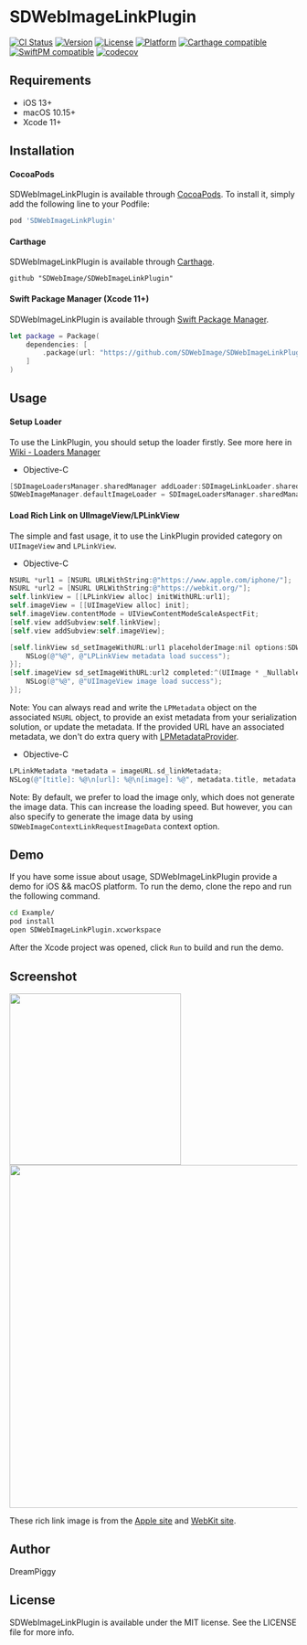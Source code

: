 # SDWebImageLinkPlugin

[![CI Status](https://img.shields.io/travis/SDWebImage/SDWebImageLinkPlugin.svg?style=flat)](https://travis-ci.org/SDWebImage/SDWebImageLinkPlugin)
[![Version](https://img.shields.io/cocoapods/v/SDWebImageLinkPlugin.svg?style=flat)](https://cocoapods.org/pods/SDWebImageLinkPlugin)
[![License](https://img.shields.io/cocoapods/l/SDWebImageLinkPlugin.svg?style=flat)](https://cocoapods.org/pods/SDWebImageLinkPlugin)
[![Platform](https://img.shields.io/cocoapods/p/SDWebImageLinkPlugin.svg?style=flat)](https://cocoapods.org/pods/SDWebImageLinkPlugin)
[![Carthage compatible](https://img.shields.io/badge/Carthage-compatible-brightgreen.svg?style=flat)](https://github.com/SDWebImage/SDWebImageLinkPlugin)
[![SwiftPM compatible](https://img.shields.io/badge/SwiftPM-compatible-brightgreen.svg?style=flat)](https://swift.org/package-manager/)
[![codecov](https://codecov.io/gh/SDWebImage/SDWebImageLinkPlugin/branch/master/graph/badge.svg)](https://codecov.io/gh/SDWebImage/SDWebImageLinkPlugin)

## Requirements

+ iOS 13+
+ macOS 10.15+
+ Xcode 11+

## Installation

#### CocoaPods

SDWebImageLinkPlugin is available through [CocoaPods](https://cocoapods.org). To install
it, simply add the following line to your Podfile:

```ruby
pod 'SDWebImageLinkPlugin'
```

#### Carthage

SDWebImageLinkPlugin is available through [Carthage](https://github.com/Carthage/Carthage).

```
github "SDWebImage/SDWebImageLinkPlugin"
```

#### Swift Package Manager (Xcode 11+)

SDWebImageLinkPlugin is available through [Swift Package Manager](https://swift.org/package-manager).

```swift
let package = Package(
    dependencies: [
        .package(url: "https://github.com/SDWebImage/SDWebImageLinkPlugin.git", from: "0.1")
    ]
)
```

## Usage

#### Setup Loader

To use the LinkPlugin, you should setup the loader firstly. See more here in [Wiki - Loaders Manager](https://github.com/SDWebImage/SDWebImage/wiki/Advanced-Usage#loaders-manager)

+ Objective-C

```objective-c
[SDImageLoadersManager.sharedManager addLoader:SDImageLinkLoader.sharedLoader];
SDWebImageManager.defaultImageLoader = SDImageLoadersManager.sharedManager;
```

#### Load Rich Link on UIImageView/LPLinkView

The simple and fast usage, it to use the LinkPlugin provided category on `UIImageView` and `LPLinkView`.

+ Objective-C

```objectivec
NSURL *url1 = [NSURL URLWithString:@"https://www.apple.com/iphone/"];
NSURL *url2 = [NSURL URLWithString:@"https://webkit.org/"];
self.linkView = [[LPLinkView alloc] initWithURL:url1];
self.imageView = [[UIImageView alloc] init];
self.imageView.contentMode = UIViewContentModeScaleAspectFit;
[self.view addSubview:self.linkView];
[self.view addSubview:self.imageView];

[self.linkView sd_setImageWithURL:url1 placeholderImage:nil options:SDWebImageFromLoaderOnly completed:^(UIImage * _Nullable image, NSError * _Nullable error, SDImageCacheType cacheType, NSURL * _Nullable imageURL) {
    NSLog(@"%@", @"LPLinkView metadata load success");
}];
[self.imageView sd_setImageWithURL:url2 completed:^(UIImage * _Nullable image, NSError * _Nullable error, SDImageCacheType cacheType, NSURL * _Nullable imageURL) {
    NSLog(@"%@", @"UIImageView image load success");
}];
```

Note: You can always read and write the `LPMetadata` object on the associated `NSURL` object, to provide an exist metadata from your serialization solution, or update the metadata. If the provided URL have an associated metadata, we don't do extra query with [LPMetadataProvider](https://developer.apple.com/documentation/linkpresentation/lpmetadataprovider?language=objc).

+ Objective-C

```objective-c
LPLinkMetadata *metadata = imageURL.sd_linkMetadata;
NSLog(@"[title]: %@\n[url]: %@\n[image]: %@", metadata.title, metadata.URL, metadata.imageProvider);
```

Note: By default, we prefer to load the image only, which does not generate the image data. This can increase the loading speed. But however, you can also specify to generate the image data by using `SDWebImageContextLinkRequestImageData` context option.

## Demo

If you have some issue about usage, SDWebImageLinkPlugin provide a demo for iOS && macOS platform. To run the demo, clone the repo and run the following command.

```bash
cd Example/
pod install
open SDWebImageLinkPlugin.xcworkspace
```

After the Xcode project was opened, click `Run` to build and run the demo.

## Screenshot

<img src="https://raw.githubusercontent.com/SDWebImage/SDWebImageLinkPlugin/master/Example/Screenshot/LinkDemo.png" width="300" />
<img src="https://raw.githubusercontent.com/SDWebImage/SDWebImageLinkPlugin/master/Example/Screenshot/LinkDemo-macOS.png" width="600" />

These rich link image is from the [Apple site](https://www.apple.com/) and [WebKit site](https://webkit.org/).

## Author

DreamPiggy

## License

SDWebImageLinkPlugin is available under the MIT license. See the LICENSE file for more info.
